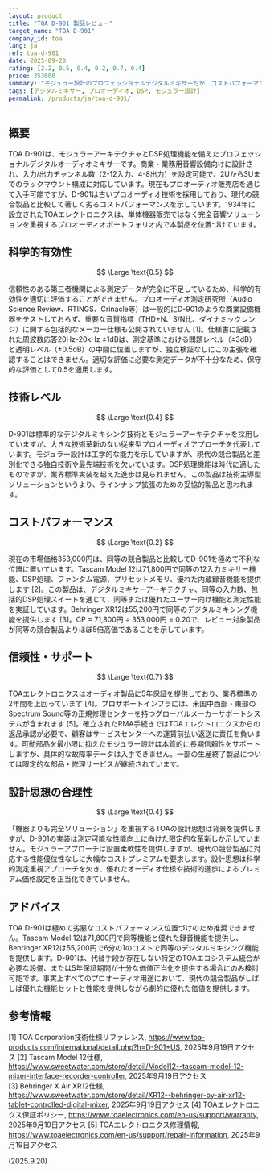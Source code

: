 ```yaml
---
layout: product
title: "TOA D-901 製品レビュー"
target_name: "TOA D-901"
company_id: toa
lang: ja
ref: toa-d-901
date: 2025-09-20
rating: [2.2, 0.5, 0.4, 0.2, 0.7, 0.4]
price: 353000
summary: "モジュラー設計のプロフェッショナルデジタルミキサーだが、コストパフォーマンスが極めて悪く、同等の競合製品より4倍以上高価"
tags: [デジタルミキサー, プロオーディオ, DSP, モジュラー設計]
permalink: /products/ja/toa-d-901/
---
```


## 概要

TOA D-901は、モジュラーアーキテクチャとDSP処理機能を備えたプロフェッショナルデジタルオーディオミキサーです。商業・業務用音響設備向けに設計され、入力/出力チャンネル数（2-12入力、4-8出力）を設定可能で、2Uから3Uまでのラックマウント構成に対応しています。現在もプロオーディオ販売店を通じて入手可能ですが、D-901は古いプロオーディオ技術を採用しており、現代の競合製品と比較して著しく劣るコストパフォーマンスを示しています。1934年に設立されたTOAエレクトロニクスは、単体機器販売ではなく完全音響ソリューションを重視するプロオーディオポートフォリオ内で本製品を位置づけています。

## 科学的有効性

$$ \Large \text{0.5} $$

信頼性のある第三者機関による測定データが完全に不足しているため、科学的有効性を適切に評価することができません。プロオーディオ測定研究所（Audio Science Review、RTINGS、Crinacle等）は一般的にD-901のような商業設備機器をテストしておらず、重要な音質指標（THD+N、S/N比、ダイナミックレンジ）に関する包括的なメーカー仕様も公開されていません [1]。仕様書に記載された周波数応答20Hz-20kHz ±1dBは、測定基準における問題レベル（±3dB）と透明レベル（±0.5dB）の中間に位置しますが、独立検証なしにこの主張を確認することはできません。適切な評価に必要な測定データが不十分なため、保守的な評価として0.5を適用します。

## 技術レベル

$$ \Large \text{0.4} $$

D-901は標準的なデジタルミキシング技術とモジュラーアーキテクチャを採用していますが、大きな技術革新のない従来型プロオーディオアプローチを代表しています。モジュラー設計は工学的な能力を示していますが、現代の競合製品と差別化できる独自技術や最先端技術を欠いています。DSP処理機能は時代に適したものですが、業界標準実装を超えた進歩は見られません。この製品は技術主導型ソリューションというより、ラインナップ拡張のための妥協的製品と思われます。

## コストパフォーマンス

$$ \Large \text{0.2} $$

現在の市場価格353,000円は、同等の競合製品と比較してD-901を極めて不利な位置に置いています。Tascam Model 12は71,800円で同等の12入力ミキサー機能、DSP処理、ファンタム電源、プリセットメモリ、優れた内蔵録音機能を提供します [2]。この製品は、デジタルミキサーアーキテクチャ、同等の入力数、包括的DSP処理スイートを通じて、同等または優れたユーザー向け機能と測定性能を実証しています。Behringer XR12は55,200円で同等のデジタルミキシング機能を提供します [3]。CP = 71,800円 ÷ 353,000円 = 0.20で、レビュー対象製品が同等の競合製品よりほぼ5倍高価であることを示しています。

## 信頼性・サポート

$$ \Large \text{0.7} $$

TOAエレクトロニクスはオーディオ製品に5年保証を提供しており、業界標準の2年間を上回っています [4]。プロサポートインフラには、米国中西部・東部のSpectrum Sound等の正規修理センターを持つグローバルメーカーサポートシステムが含まれます [5]。確立されたRMA手続きではTOAエレクトロニクスからの返品承認が必要で、顧客はサービスセンターへの運賃前払い返送に責任を負います。可動部品を最小限に抑えたモジュラー設計は本質的に長期信頼性をサポートしますが、具体的な故障率データは入手できません。一部の生産終了製品については限定的な部品・修理サービスが継続されています。

## 設計思想の合理性

$$ \Large \text{0.4} $$

「機器よりも完全ソリューション」を重視するTOAの設計思想は背景を提供しますが、D-901の実装は測定可能な性能向上に向けた限定的な革新しか示していません。モジュラーアプローチは設置柔軟性を提供しますが、現代の競合製品に対応する性能優位性なしに大幅なコストプレミアムを要求します。設計思想は科学的測定重視アプローチを欠き、優れたオーディオ仕様や技術的進歩によるプレミアム価格設定を正当化できていません。

## アドバイス

TOA D-901は極めて劣悪なコストパフォーマンス位置づけのため推奨できません。Tascam Model 12は71,800円で同等機能と優れた録音機能を提供し、Behringer XR12は55,200円で6分の1のコストで同等のデジタルミキシング機能を提供します。D-901は、代替手段が存在しない特定のTOAエコシステム統合が必要な設備、または5年保証期間が十分な価値正当化を提供する場合にのみ検討可能です。事実上すべてのプロオーディオ用途において、現代の競合製品がしばしば優れた機能セットと性能を提供しながら劇的に優れた価値を提供します。

## 参考情報

[1] TOA Corporation技術仕様リファレンス, https://www.toa-products.com/international/detail.php?h=D-901+US, 2025年9月19日アクセス
[2] Tascam Model 12仕様, https://www.sweetwater.com/store/detail/Model12--tascam-model-12-mixer-interface-recorder-controller, 2025年9月19日アクセス  
[3] Behringer X Air XR12仕様, https://www.sweetwater.com/store/detail/XR12--behringer-by-air-xr12-tablet-controlled-digital-mixer, 2025年9月19日アクセス
[4] TOAエレクトロニクス保証ポリシー, https://www.toaelectronics.com/en-us/support/warranty, 2025年9月19日アクセス
[5] TOAエレクトロニクス修理情報, https://www.toaelectronics.com/en-us/support/repair-information, 2025年9月19日アクセス

(2025.9.20)